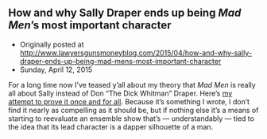 ## How and why Sally Draper ends up being <em>Mad Men</em>’s most important character

 * Originally posted at http://www.lawyersgunsmoneyblog.com/2015/04/how-and-why-sally-draper-ends-up-being-mad-mens-most-important-character
 * Sunday, April 12, 2015

For a long time now I’ve teased y’all about my theory that _Mad Men_ is really all about Sally instead of Don “The Dick Whitman” Draper. Here’s [my attempt to prove it once and for all](http://www.vox.com/2015/4/12/8392379/mad-men-sally-draper). Because it’s something I wrote, I don’t find it nearly as compelling as it should be, but if nothing else it’s a means of starting to reevaluate an ensemble show that’s — understandably — tied to the idea that its lead character is a dapper silhouette of a man.